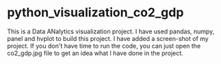 # python_visualization_co2_gdp
This is a Data ANalytics visualization project. I have used pandas, numpy, panel and hvplot to build this project. I have added a screen-shot of my project. 
If you don't have time to run the code, you can just open the co2_gdp.jpg file to get an idea what I have done in the project.
